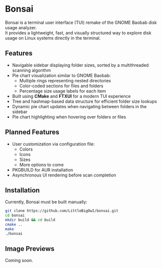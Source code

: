 # Bonsai

Bonsai is a terminal user interface (TUI) remake of the GNOME Baobab disk usage analyzer.  
It provides a lightweight, fast, and visually structured way to explore disk usage on Linux systems directly in the terminal.

## Features

- Navigable sidebar displaying folder sizes, sorted by a multithreaded scanning algorithm
- Pie chart visualization similar to GNOME Baobab:
  - Multiple rings representing nested directories
  - Color-coded sections for files and folders
  - Percentage size usage labels for each item
- Built using **CMake** and **FTXUI** for a modern TUI experience
- Tree and hashmap-based data structure for efficient folder size lookups
- Dynamic pie chart updates when navigating between folders in the sidebar  
- Pie chart highlighting when hovering over folders or files  

## Planned Features

- User customization via configuration file:
  - Colors
  - Icons
  - Sizes
  - More options to come  
- PKGBUILD for AUR installation  
- Asynchronous UI rendering before scan completion  

## Installation

Currently, Bonsai must be built manually:

```bash
git clone https://github.com/LittleBigOwI/bonsai.git
cd bonsai
mkdir build && cd build
cmake ..
make
./bonsai
```

## Image Previews

Coming soon.